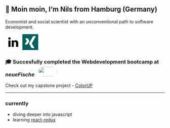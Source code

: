 ## 🌿 Moin moin, I‘m Nils from Hamburg (Germany)

Economist and social scientist with an unconventional path to software development. 



<a href="https://linkedin.com/in/nils-otto-809665282"><img width="50" height="50" alt="LinkedIn" title="LinkedIn" src="linkedin.png" /></a>
<a href="https://www.xing.com/profile/Nils_Otto7"><img width="50" height="50" alt="Xing" title="Xing" src="xing.png" /></a>




### 🎓 Succesfully completed the Webdevelopment bootcamp at _neueFische_ &nbsp;&nbsp;<a href="https://www.neuefische.de" target="_blank"><img src="https://images.ctfassets.net/m8n66tuamygx/4hT1EuV1z7nnYGOBXOEWPz/006bf4419464bb53cffcaacb85f84199/metaimage.png" width="60" height="30" style="border-radius: 18px">
</a>

 Check out my capstone project - [ColorUP](https://github.com/NilsOt1/capstone-nils)


---
### currently 
- diving deeper into javascript
- learning [react-redux](https://react-redux.js.org/)
